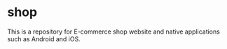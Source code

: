# shop
This is a repository for E-commerce shop website and native applications such as Android and iOS.
